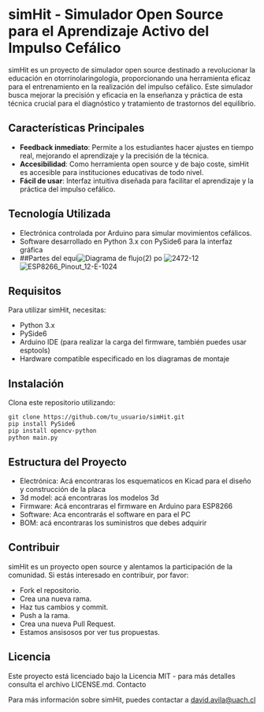 # simHit - Simulador Open Source para el Aprendizaje Activo del Impulso Cefálico

simHit es un proyecto de simulador open source destinado a revolucionar la educación en otorrinolaringología, proporcionando una herramienta eficaz para el entrenamiento en la realización del impulso cefálico. Este simulador busca mejorar la precisión y eficacia en la enseñanza y práctica de esta técnica crucial para el diagnóstico y tratamiento de trastornos del equilibrio.

## Características Principales

- **Feedback inmediato**: Permite a los estudiantes hacer ajustes en tiempo real, mejorando el aprendizaje y la precisión de la técnica.
- **Accesibilidad**: Como herramienta open source y de bajo coste, simHit es accesible para instituciones educativas de todo nivel.
- **Fácil de usar**: Interfaz intuitiva diseñada para facilitar el aprendizaje y la práctica del impulso cefálico.

## Tecnología Utilizada

- Electrónica controlada por Arduino para simular movimientos cefálicos.
- Software desarrollado en Python 3.x con PySide6 para la interfaz gráfica
- 
  ##Partes del equi![Diagrama de flujo(2)](https://github.com/grarmando/simHit/assets/163556012/8d4ab033-2eae-4ee6-925a-9c8e3f6d9708)
po
  ![2472-12](https://github.com/grarmando/simHit/assets/163556012/af7f4946-43f8-4cdb-88b7-9b7d2e243838)
![ESP8266_Pinout_12-E-1024](https://github.com/grarmando/simHit/assets/163556012/5fd8b787-6d6b-4442-b967-312faedc3fe6)


## Requisitos

Para utilizar simHit, necesitas:

- Python 3.x
- PySide6
- Arduino IDE (para realizar la carga del firmware, también puedes usar esptools)
- Hardware compatible especificado en los diagramas de montaje

## Instalación

Clona este repositorio utilizando:

```
git clone https://github.com/tu_usuario/simHit.git
pip install PySide6
pip install opencv-python
python main.py
```



## Estructura del Proyecto

- Electrónica: Acá encontraras los esquematicos en Kicad para el diseño y construcción de la placa
- 3d model: acá encontraras los modelos 3d
- Firmware: Acá encontraras el firmware en Arduino para ESP8266
- Software: Aca encontrarás el software en para el PC
- BOM: acá encontraras los suministros que debes adquirir



## Contribuir

simHit es un proyecto open source y alentamos la participación de la comunidad. Si estás interesado en contribuir, por favor:

- Fork el repositorio.
- Crea una nueva rama.
- Haz tus cambios y commit.
- Push a la rama.
- Crea una nueva Pull Request.
- Estamos ansisosos por ver tus propuestas.

## Licencia

Este proyecto está licenciado bajo la Licencia MIT - para más detalles consulta el archivo LICENSE.md.
Contacto

Para más información sobre simHit, puedes contactar a david.avila@uach.cl
